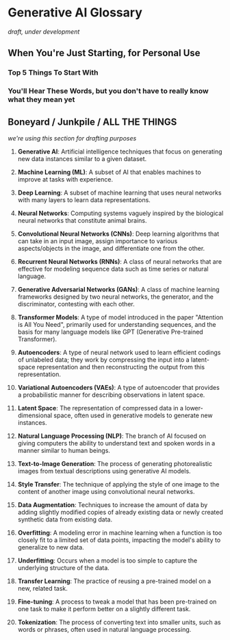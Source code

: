 # Generative AI Glossary

_draft, under development_

## When You're Just Starting, for Personal Use

### Top 5 Things To Start With



### You'll Hear These Words, but you don't have to really know what they mean yet



## Boneyard / Junkpile / ALL THE THINGS



_we're using this section for drafting purposes_

1. **Generative AI**: Artificial intelligence techniques that focus on generating new data instances similar to a given dataset.
    
2. **Machine Learning (ML)**: A subset of AI that enables machines to improve at tasks with experience.
    
3. **Deep Learning**: A subset of machine learning that uses neural networks with many layers to learn data representations.
    
4. **Neural Networks**: Computing systems vaguely inspired by the biological neural networks that constitute animal brains.
    
5. **Convolutional Neural Networks (CNNs)**: Deep learning algorithms that can take in an input image, assign importance to various aspects/objects in the image, and differentiate one from the other.
    
6. **Recurrent Neural Networks (RNNs)**: A class of neural networks that are effective for modeling sequence data such as time series or natural language.
    
7. **Generative Adversarial Networks (GANs)**: A class of machine learning frameworks designed by two neural networks, the generator, and the discriminator, contesting with each other.
    
8. **Transformer Models**: A type of model introduced in the paper "Attention is All You Need", primarily used for understanding sequences, and the basis for many language models like GPT (Generative Pre-trained Transformer).
    
9. **Autoencoders**: A type of neural network used to learn efficient codings of unlabeled data; they work by compressing the input into a latent-space representation and then reconstructing the output from this representation.
    
10. **Variational Autoencoders (VAEs)**: A type of autoencoder that provides a probabilistic manner for describing observations in latent space.
    
11. **Latent Space**: The representation of compressed data in a lower-dimensional space, often used in generative models to generate new instances.
    
12. **Natural Language Processing (NLP)**: The branch of AI focused on giving computers the ability to understand text and spoken words in a manner similar to human beings.
    
13. **Text-to-Image Generation**: The process of generating photorealistic images from textual descriptions using generative AI models.
    
14. **Style Transfer**: The technique of applying the style of one image to the content of another image using convolutional neural networks.
    
15. **Data Augmentation**: Techniques to increase the amount of data by adding slightly modified copies of already existing data or newly created synthetic data from existing data.
    
16. **Overfitting**: A modeling error in machine learning when a function is too closely fit to a limited set of data points, impacting the model's ability to generalize to new data.
    
17. **Underfitting**: Occurs when a model is too simple to capture the underlying structure of the data.
    
18. **Transfer Learning**: The practice of reusing a pre-trained model on a new, related task.
    
19. **Fine-tuning**: A process to tweak a model that has been pre-trained on one task to make it perform better on a slightly different task.
    
20. **Tokenization**: The process of converting text into smaller units, such as words or phrases, often used in natural language processing.

